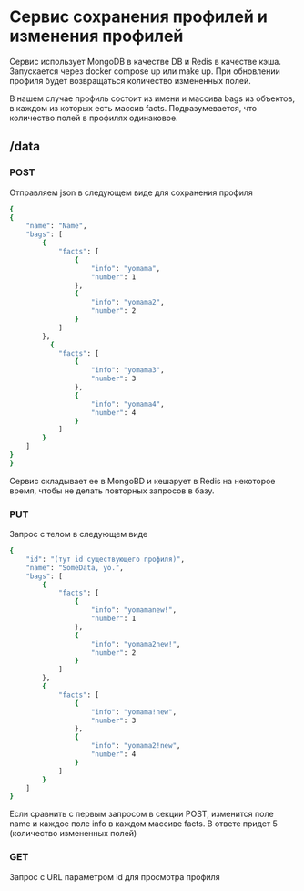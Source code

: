 # Сервис сохранения профилей и изменения профилей

Сервис использует MongoDB в качестве DB и Redis в качестве кэша. Запускается через docker compose up или make up.
При обновлении профиля будет возвращаться количество измененных полей.


В нашем случае профиль состоит из имени и массива bags из объектов, в каждом из которых есть массив facts.
Подразумевается, что количество полей в профилях одинаковое. 

## /data
### POST

Отправляем json в следующем виде для сохранения профиля

```bash
{
{
    "name": "Name",
    "bags": [
        {
            "facts": [
                {
                    "info": "yomama",
                    "number": 1
                },
                {
                    "info": "yomama2",
                    "number": 2
                }
            ]
        },
          {
            "facts": [
                {
                    "info": "yomama3",
                    "number": 3
                },
                {
                    "info": "yomama4",
                    "number": 4
                }
            ]
        }
    ]
}
}
```

Сервис складывает ее в MongoBD и кешарует в Redis на некоторое время, чтобы не делать повторных запросов в базу.


### PUT

Запрос с телом в следующем виде

```bash
{
    "id": "(тут id существующего профиля)",
    "name": "SomeData, yo.",
    "bags": [
        {
            "facts": [
                {
                    "info": "yomamanew!",
                    "number": 1
                },
                {
                    "info": "yomama2new!",
                    "number": 2
                }
            ]
        },
        {
            "facts": [
                {
                    "info": "yomama!new",
                    "number": 3
                },
                {
                    "info": "yomama2!new",
                    "number": 4
                }
            ]
        }
    ]
}
```

Если сравнить с первым запросом в секции POST, изменится поле name и каждое поле info в каждом массиве facts. В ответе придет 5 (количество измененных полей)



### GET

Запрос с URL параметром id для просмотра профиля